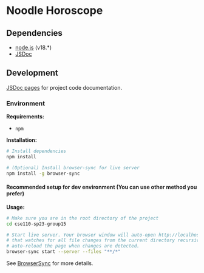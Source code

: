 # Noodle Horoscope

## Dependencies

- [node.js](https://nodejs.org/en/) (v18.*)
- [JSDoc](https://jsdoc.app/)

## Development

[JSDoc pages](https://cse110-sp23-group15.github.io/cse110-sp23-group15/) for
project code documentation.

### Environment

**Requirements:**

- `npm`

**Installation:**

```bash
# Install dependencies
npm install

# (Optional) Install browser-sync for live server
npm install -g browser-sync
```

#### Recommended setup for dev environment (You can use other method you prefer)

**Usage:**

```bash
# Make sure you are in the root directory of the project
cd cse110-sp23-group15

# Start live server. Your browser window will auto-open http://localhost:3000
# that watches for all file changes from the current directory recursively and
# auto-reload the page when changes are detected.
browser-sync start --server --files "**/*"
```

See [BrowserSync](https://browsersync.io/) for more details.

